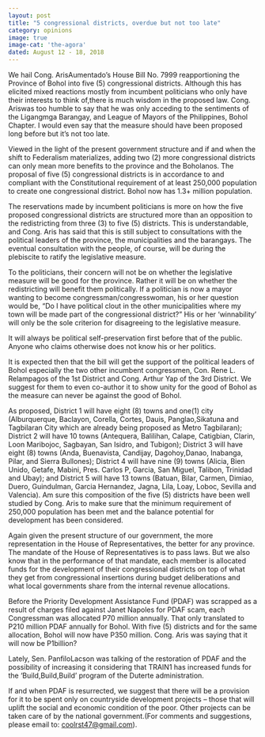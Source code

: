 ```yaml
---
layout: post
title: "5 congressional districts, overdue but not too late"
category: opinions
image: true
image-cat: 'the-agora'
dated: August 12 - 18, 2018
---
```


We hail Cong. ArisAumentado’s House Bill No. 7999 reapportioning the Province of Bohol into five (5) congressional districts.  Although this has elicited mixed reactions mostly from incumbent politicians who only have their interests to think of,there is much wisdom in the proposed law. Cong. Ariswas too humble to say that he was only acceding to the sentiments of the Ligangmga Barangay, and League of Mayors of the Philippines, Bohol Chapter. I would even say that the measure should have been proposed long before but it’s not too late.

Viewed in the light of the present government structure and if and when the shift to Federalism materializes, adding two (2) more congressional districts can only mean more benefits to the province and the Boholanos. The proposal of five (5) congressional districts is in accordance to and compliant with the Constitutional requirement of at least 250,000 population to create one congressional district.  Bohol now has 1.3+ million population.

The reservations made by incumbent politicians is more on how the five proposed congressional districts are structured more than an opposition to the redistricting from three (3) to five (5) districts.  This is understandable, and Cong. Aris has said that this is still subject to consultations with the political leaders of the province, the municipalities and the barangays.  The eventual consultation with the people, of course, will be during the plebiscite to ratify the legislative measure.

To the politicians, their concern will not be on whether the legislative measure will be good for the province.  Rather it will be on whether the redistricting will benefit them politically.  If a politician is now a mayor wanting to become congressman/congresswoman, his or her question would be, “Do I have political clout in the other municipalities where my town will be made part of the congressional district?” His or her ‘winnability’ will only be the sole criterion for disagreeing to the legislative measure.

It will always be political self-preservation first before that of the public.  Anyone who claims otherwise does not know his or her politics.

It is expected then that the bill will get the support of the political leaders of Bohol especially the two other incumbent congressmen, Con. Rene L. Relampagos of the 1st District and Cong. Arthur Yap of the 3rd District.  We suggest for them to even co-author it to show unity for the good of Bohol as the measure can never be against the good of Bohol.

As proposed, District 1 will have eight (8) towns and one(1) city (Alburquerque, Baclayon, Corella, Cortes, Dauis, Panglao,Sikatuna and Tagbilaran City which are already being proposed as Metro Tagbilaran); District 2 will have 10 towns (Antequera, Balilihan, Calape, Catigbian, Clarin, Loon Maribojoc,  Sagbayan, San Isidro, and Tubigon); District 3 will have eight (8) towns (Anda, Buenavista, Candijay, Dagohoy,Danao, Inabanga, Pilar, and Sierra Bullones); District 4 will have nine (9) towns (Alicia, Bien Unido, Getafe, Mabini, Pres. Carlos P, Garcia, San Miguel, Talibon, Trinidad and Ubay);  and District 5 will have 13 towns (Batuan, Bilar, Carmen, Dimiao, Duero, Guindulman, Garcia Hernandez, Jagna, Lila, Loay, Loboc, Sevilla and Valencia).  Am sure this composition of the five (5) districts have been well studied by Cong. Aris to make sure that the minimum requirement of 250,000 population has been met and the balance potential for development has been considered.

Again given the present structure of our government, the more representation in the House of Representatives, the better for any province.  The mandate of the House of Representatives is to pass laws.  But we also know that in the performance of that mandate, each member is allocated funds for the development of their congressional districts on top of what they get from congressional insertions during budget deliberations and what local governments share from the internal revenue allocations.

Before the Priority Development Assistance Fund (PDAF) was scrapped as a result of charges filed against Janet Napoles for PDAF scam,  each Congressman was allocated P70 million annually.  That only translated to P210 million PDAF annually for Bohol.  With five (5) districts and for the same allocation, Bohol will now have P350 million. Cong. Aris was saying that it will now be P1billion?

Lately, Sen. PanfiloLacson was talking of the restoration of PDAF and the possibility of increasing it considering that TRAIN1 has increased funds for the ‘Build,Build,Build’ program of the Duterte administration.

If and when PDAF is resurrected, we suggest that there will be a provision for it to be spent only on countryside development projects – those that will uplift the social and economic condition of the poor.  Other projects can be taken care of by the national government.(For comments and suggestions, please email to: coolrst47@gmail.com).